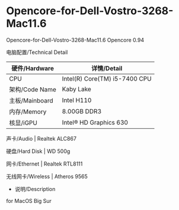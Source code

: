 # Opencore-for-Dell-Vostro-3268-Mac11.6
Opencore-for-Dell-Vostro-3268-Mac11.6
Opencore 0.94

电脑配置/Technical Detail


硬件/Hardware | 详情/Detail
------------ | -------------
CPU | Intel(R) Core(TM) i5-7400 CPU 
架构/Code Name | Kaby Lake
主板/Mainboard | Intel H110
内存/Memory | 8.00GB DDR3
核显/iGPU | Intel® HD Graphics 630 

声卡/Audio | Realtek ALC867

硬盘/Hard Disk | WD 500g

网卡/Ethernet | Realtek RTL8111

无线网卡/Wireless | Atheros 9565


* 说明/Description

for MacOS Big Sur
